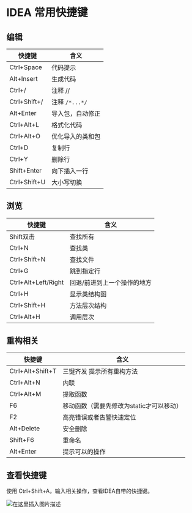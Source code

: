 # IDEA 常用快捷键



## 编辑

| 快捷键       | 含义             |
| ------------ | ---------------- |
| Ctrl+Space   | 代码提示         |
| Alt+Insert   | 生成代码         |
| Ctrl+/       | 注释 //          |
| Ctrl+Shift+/ | 注释 `/*...*/`   |
| Alt+Enter    | 导入包，自动修正 |
| Ctrl+Alt+L   | 格式化代码       |
| Ctrl+Alt+O   | 优化导入的类和包 |
| Ctrl+D       | 复制行           |
| Ctrl+Y       | 删除行           |
| Shift+Enter  | 向下插入一行     |
| Ctrl+Shift+U | 大小写切换       |



## 浏览

| 快捷键              | 含义                        |
| ------------------- | --------------------------- |
| Shift双击           | 查找所有                    |
| Ctrl+N              | 查找类                      |
| Ctrl+Shift+N        | 查找文件                    |
| Ctrl+G              | 跳到指定行                  |
| Ctrl+Alt+Left/Right | 回退/前进到上一个操作的地方 |
| Ctrl+H              | 显示类结构图                |
| Ctrl+Shift+H        | 方法层次结构                |
| Ctrl+Alt+H          | 调用层次                    |



## 重构相关

| 快捷键           | 含义                                     |
| ---------------- | ---------------------------------------- |
| Ctrl+Alt+Shift+T | 三键齐发 提示所有重构方法                |
| Ctrl+Alt+N       | 内联                                     |
| Ctrl+Alt+M       | 提取函数                                 |
| F6               | 移动函数（需要先修改为static才可以移动） |
| F2               | 高亮错误或者告警快速定位                 |
| Alt+Delete       | 安全删除                                 |
| Shift+F6         | 重命名                                   |
| Alt+Enter        | 提示可以的操作                           |



## 查看快捷键

使用 Ctrl+Shift+A，输入相关操作，查看IDEA自带的快捷键。

![在这里插入图片描述](https://img-blog.csdnimg.cn/1f76c29b3fe143b6b1c4a847ee69a7b4.png#pic_center)
